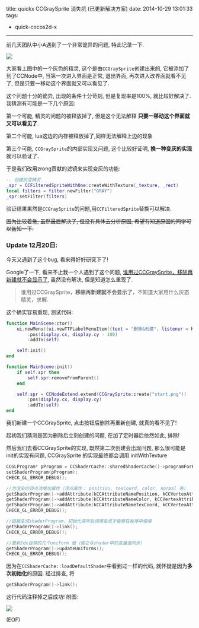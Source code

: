 title: quickx CCGraySprite 消失坑 (已更新解决方案)
date: 2014-10-29 13:01:33
tags:
- quick-cocos2d-x
---

前几天团队中小A遇到了一个非常诡异的问题, 特此记录一下.

<!--more-->

![][1]

大家看上图中的一个灰色的精灵, 这个是由``CCGraySprite``创建出来的, 它被添加了到了CCNode中, 当第一次进入界面是正常, 退出界面, 再次进入改界面就看不见了, 但是只要一移动这个界面就又可以看见了.

这个问题十分的诡异, 出现的条件十分苛刻, 但是复现率是100%, 就比较好解决了. 我猜测有可能是一下几个原因:

第一个可能, 精灵的问题的被释放掉了, 但是这个无法解释 **只要一移动这个界面就又可以看见了**.

第二个可能, lua这边的内存被释放掉了,同样无法解释上边的现象

第三个可能, `CCGraySprite`的内部实现又问题, 这个比较好证明, **换一种变灰的实现**就可以验证了.

于是我们改用zrong贡献的滤镜来实现变灰的功能:

```lua
-- 创建灰度精灵
_spr = CCFilteredSpriteWithOne:createWithTexture(_texture, _rect)
local filters = filter.newFilter("GRAY")
_spr:setFilter(filters)
```

验证结果果然是``CCGraySprite``的问题,用``CCFilteredSprite``替换可以解决.


<del>因为比较着急, 虽然最后解决了, 但没有具体去分析原因, 希望有知道原因的同学可以告知一下.</del>

### Update 12月20日:

今天又遇到了这个bug, 看来得好好研究下了!

Google了一下, 看来不止我一个人遇到了这个问题, [谁用过CCGraySprite，移除再新建就不会显示了][2], 虽然没有解决, 但是知道怎么重现了.

> 谁用过CCGraySprite，**移除再新建就不会显示了**，不知道大家用什么灰态精灵，求解.

这个确实容易重现, 测试代码:

```lua
function MainScene:ctor()
    ui.newMenu({ui.newTTFLabelMenuItem({text = "删除&创建", listener = handler(self, self.init)})})
        :pos(display.cx, display.cy - 100)
        :addTo(self)

    self:init()
end

function MainScene:init()
    if self.spr then
        self.spr:removeFromParent()
    end

    self.spr = CCNodeExtend.extend(CCGraySprite:create("start.png"))
        :pos(display.cx, display.cy)
        :addTo(self)
end
```
我们新建一个CCGraySprite, 点击按钮后删除再重新创建, 就真的看不见了!

起初我们猜测是因为删除后立刻创建的问题, 在加了定时器后依然如此, 排除!

然后我们去看CCGraySprite的实现, 既然第二次创建会出现问题, 那么很可能是init的实现有问题, CCGraySprite 的实现最终都会调用 initWithTexture

```c++
CCGLProgram* pProgram = CCShaderCache::sharedShaderCache()->programForKey(kCCShader_PositionTextureGray);
setShaderProgram(pProgram);
CHECK_GL_ERROR_DEBUG();

//为渲染的顶点流增加属性（顶点属性： position, texCoord, color, normal 等）
getShaderProgram()->addAttribute(kCCAttributeNamePosition, kCCVertexAttrib_Position);
getShaderProgram()->addAttribute(kCCAttributeNameColor, kCCVertexAttrib_Color);
getShaderProgram()->addAttribute(kCCAttributeNameTexCoord, kCCVertexAttrib_TexCoords);
CHECK_GL_ERROR_DEBUG();

//链接生成shaderProgram，初始化完毕后调用生成才能够在程序中使用 
getShaderProgram()->link();
CHECK_GL_ERROR_DEBUG();

//更新2dx自带的几个uniform 值（使之与shader中的变量值同步）
getShaderProgram()->updateUniforms();
CHECK_GL_ERROR_DEBUG();
```
因为在``CCShaderCache::loadDefaultShader``中看到过一样的代码, 就怀疑是因为**多次初始化**的原因. 经过排查, 将

```c++
getShaderProgram()->link();
```

这行代码注释掉之后成功! 附图:

![][3]

(EOF)



[1]:http://ww2.sinaimg.cn/large/7f870d23jw1elry310gmoj20dv090jsl.jpg
[2]:http://www.cocoachina.com/bbs/read.php?tid-217500-page-e-fpage-1.html
[3]:http://ww1.sinaimg.cn/large/7f870d23gw1enoa7sayraj20tu0lkjsq.jpg
